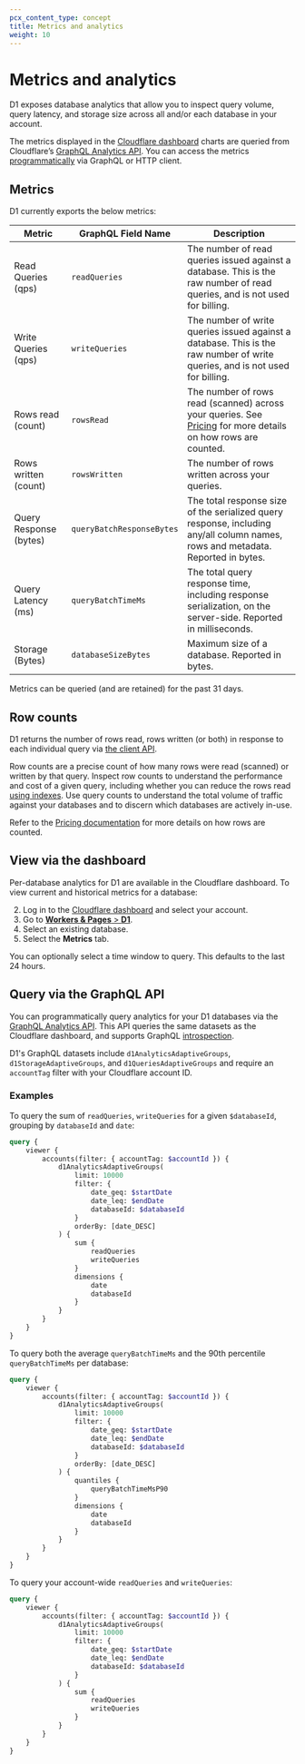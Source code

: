 ```yaml
---
pcx_content_type: concept
title: Metrics and analytics
weight: 10
---
```


# Metrics and analytics

D1 exposes database analytics that allow you to inspect query volume, query latency, and storage size across all and/or each database in your account.

The metrics displayed in the [Cloudflare dashboard](https://dash.cloudflare.com/) charts are queried from Cloudflare’s [GraphQL Analytics API](/analytics/graphql-api/). You can access the metrics [programmatically](#query-via-the-graphql-api) via GraphQL or HTTP client.

## Metrics

D1 currently exports the below metrics:

| Metric                  | GraphQL Field Name         | Description                                                   |
| ----------------------- | -------------------------- | ------------------------------------------------------------- |
| Read Queries (qps)      | `readQueries`              | The number of read queries issued against a database. This is the raw number of read queries, and is not used for billing. |
| Write Queries (qps)     | `writeQueries`             | The number of write queries issued against a database. This is the raw number of write queries, and is not used for billing. |
| Rows read (count) | `rowsRead` | The number of rows read (scanned) across your queries. See [Pricing](/d1/platform/pricing/) for more details on how rows are counted. |
| Rows written (count) | `rowsWritten` | The number of rows written across your queries. |
| Query Response (bytes)  | `queryBatchResponseBytes`  | The total response size of the serialized query response, including any/all column names, rows and metadata. Reported in bytes. |
| Query Latency (ms)      | `queryBatchTimeMs`         | The total query response time, including response serialization, on the server-side. Reported in milliseconds. |
| Storage (Bytes)      | `databaseSizeBytes`         | Maximum size of a database. Reported in bytes. |

Metrics can be queried (and are retained) for the past 31 days.

## Row counts

D1 returns the number of rows read, rows written (or both) in response to each individual query via [the client API](/d1/build-with-d1/d1-client-api/#return-object).

Row counts are a precise count of how many rows were read (scanned) or written by that query.
Inspect row counts to understand the performance and cost of a given query, including whether you can reduce the rows read [using indexes](/d1/build-with-d1/use-indexes/). Use query counts to understand the total volume of traffic against your databases and to discern which databases are actively in-use.   

Refer to the [Pricing documentation](/d1/platform/pricing/) for more details on how rows are counted.

## View via the dashboard

Per-database analytics for D1 are available in the Cloudflare dashboard. To view current and historical metrics for a database:

2. Log in to the [Cloudflare dashboard](https://dash.cloudflare.com) and select your account.
3. Go to [**Workers & Pages** > **D1**](https://dash.cloudflare.com/?to=/:account/workers/d1).
4. Select an existing database.
5. Select the **Metrics** tab.

You can optionally select a time window to query. This defaults to the last 24 hours.

## Query via the GraphQL API

You can programmatically query analytics for your D1 databases via the [GraphQL Analytics API](/analytics/graphql-api/). This API queries the same datasets as the Cloudflare dashboard, and supports GraphQL [introspection](/analytics/graphql-api/features/discovery/introspection/).

D1's GraphQL datasets include `d1AnalyticsAdaptiveGroups`, `d1StorageAdaptiveGroups`, and `d1QueriesAdaptiveGroups` and require an `accountTag` filter with your Cloudflare account ID.

### Examples

To query the sum of `readQueries`, `writeQueries` for a given `$databaseId`, grouping by `databaseId` and `date`:

```graphql
query {
	viewer {
		accounts(filter: { accountTag: $accountId }) {
			d1AnalyticsAdaptiveGroups(
				limit: 10000
				filter: {
					date_geq: $startDate
					date_leq: $endDate
					databaseId: $databaseId
				}
				orderBy: [date_DESC]
			) {
				sum {
					readQueries
					writeQueries
				}
				dimensions {
					date
					databaseId
				} 
			}
		}
	}
}
```

To query both the average `queryBatchTimeMs` and the 90th percentile `queryBatchTimeMs` per database:

```graphql
query {
	viewer {
		accounts(filter: { accountTag: $accountId }) {
			d1AnalyticsAdaptiveGroups(
				limit: 10000
				filter: {
					date_geq: $startDate
					date_leq: $endDate
					databaseId: $databaseId
				}
				orderBy: [date_DESC]
			) {
				quantiles {
					queryBatchTimeMsP90
				}
				dimensions {
					date
					databaseId
				} 
			}
		}
	}
}
```

To query your account-wide `readQueries` and `writeQueries`:

```graphql
query {
	viewer {
		accounts(filter: { accountTag: $accountId }) {
			d1AnalyticsAdaptiveGroups(
				limit: 10000
				filter: {
					date_geq: $startDate
					date_leq: $endDate
					databaseId: $databaseId
				}
			) {
				sum {
					readQueries
					writeQueries
				}
			}
		}
	}
}
```
